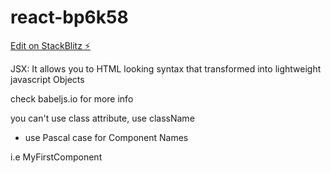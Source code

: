 # react-bp6k58

[Edit on StackBlitz ⚡️](https://stackblitz.com/edit/react-bp6k58)

JSX:
It allows you to HTML looking syntax that transformed into lightweight javascript Objects

check babeljs.io for more info

you can't use class attribute, use className

- use Pascal case for Component Names

i.e MyFirstComponent


